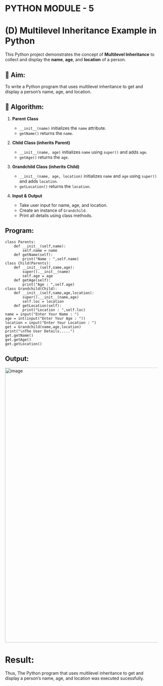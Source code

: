 # PYTHON MODULE - 5
# (D) Multilevel Inheritance Example in Python

This Python project demonstrates the concept of **Multilevel Inheritance** to collect and display the **name**, **age**, and **location** of a person.

## 🎯 Aim:

To write a Python program that uses multilevel inheritance to get and display a person’s name, age, and location.

## 🧠 Algorithm:

1. **Parent Class**  
   - `__init__(name)` initializes the `name` attribute.  
   - `getName()` returns the `name`.

2. **Child Class (inherits Parent)**  
   - `__init__(name, age)` initializes `name` using `super()` and adds `age`.  
   - `getAge()` returns the `age`.

3. **Grandchild Class (inherits Child)**  
   - `__init__(name, age, location)` initializes `name` and `age` using `super()` and adds `location`.  
   - `getLocation()` returns the `location`.

4. **Input & Output**  
   - Take user input for name, age, and location.  
   - Create an instance of `Grandchild`.  
   - Print all details using class methods.

## Program:

    class Parents:
        def __init__(self,name):
            self.name = name
        def getName(self):
            print("Name : ",self.name)
    class Child(Parents):
        def __init__(self,name,age):
            super().__init__(name)
            self.age = age
        def getAge(self):
            print("Age : ",self.age)
    class Grandchild(Child):
        def __init__(self,name,age,location):
            super().__init__(name,age)
            self.loc = location
        def getLocation(self):
            print("Location : ",self.loc)
    name = input("Enter Your Name : ")
    age = int(input("Enter Your Age : "))
    location = input("Enter Your Location : ")
    get = Grandchild(name,age,location)
    print("\nThe User Details.....")
    get.getName()
    get.getAge()
    get.getLocation()

## Output:

<img width="1292" height="906" alt="image" src="https://github.com/user-attachments/assets/22e6f30c-3d0e-468b-98eb-c188bb077a17" />

# Result:

Thus, The Python program that uses multilevel inheritance to get and display a person’s name, age, and location was executed sucessfully.
